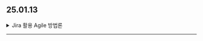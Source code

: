 ## 25.01.13

<details>

<summary>Jira 활용 Agile 방법론</summary>

## 1. 에픽(Epic)

- **개념**: 큰 단위의 요구사항이나 목표를 포괄하는 상위 레벨 작업. 여러 개의 스토리를 포함.

## 2. 스토리(Story)

- **개념**: 사용자 혹은 고객의 요구사항을 사용자 관점에서 설명한 작업 단위. 에픽을 구체화한 형태.

## 3. 태스크(Task)

- **개념**: 스토리를 달성하기 위해 필요한 구체적인 작업을 정의. 반드시 스토리에서만 생성해야 하는 것은 아니며, 독립적으로 작업 단위를 정의할 수도 있음.

## 4. 서브태스크(Sub-task)

- **개념**: 스토리 또는 태스크가 너무 커서 더 작은 작업 단위로 쪼개야 할 경우 사용하는 하위 작업 단위.

## 5. 스프린트(Sprint) 관리 (Scrum 기반)

애자일 방법론 중 **스크럼(Scrum)** 프로세스를 예로 들면, 일반적으로 다음과 같은 단계를 거칩니다.

1. **백로그(Backlog) 구성**

   - 모든 에픽, 스토리, 태스크를 제품 백로그(Product Backlog)에 우선순위별로 정리
   - 각 작업의 우선순위, 예상 소요 시간(스토리 포인트) 등을 함께 기록

2. **스프린트 계획(Sprint Planning)**

   - 백로그 중에서 이번 스프린트에서 처리할 작업(스토리, 태스크)을 선택
   - 작업을 진행할 팀원 지정, 예상 소요 시간 및 목표 설정
   - Jira에서 **Backlog** 화면에서 처리할 이슈들을 드래그 앤 드롭하여 새 스프린트에 담은 뒤 **Start Sprint**로 스프린트 시작

3. **데일리 스크럼(Daily Scrum)**

   - 매일 15분 정도 짧게 진행하는 스탠드업 미팅
   - Jira 보드(칸반/스크럼보드)를 활용해 진행 상황, 장애 사항 등을 빠르게 공유

4. **작업 진행(Working & Tracking)**

   - 팀원들은 스토리나 태스크를 In Progress(진행 중), Done(완료) 등의 칸반 컬럼으로 옮기며 상태를 업데이트
   - Jira에서 **Burndown Chart**, **Velocity Chart** 등을 통해 작업 진척도 및 속도를 파악

5. **스프린트 리뷰(Sprint Review)**

   - 스프린트가 끝나면 산출된 결과물을 리뷰하고, 고객 및 이해관계자에게 피드백 받음
   - Jira의 스토리/태스크 완료 상태, 스프린트 통계 등을 확인

6. **스프린트 회고(Sprint Retrospective)**
   - 스프린트 과정에서 잘 된 점, 개선할 점 등을 팀 내부에서 공유
   - 향후 더 효율적인 작업 방식을 찾기 위한 논의와 액션 아이템을 도출

</details>

---
